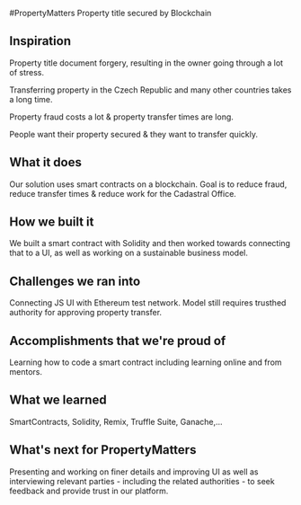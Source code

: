 #PropertyMatters
Property title secured by Blockchain

## Inspiration
Property title document forgery, resulting in the owner going through a lot of stress.

Transferring property in the Czech Republic and many other countries takes a long time.

Property fraud costs a lot & property transfer times are long.

People want their property secured & they want to transfer quickly.

## What it does
Our solution uses smart contracts on a blockchain. Goal is to reduce fraud, reduce transfer times & reduce work for the Cadastral Office. 

## How we built it
We built a smart contract with Solidity and then worked towards connecting that to a UI, as well as working on a sustainable business model. 

## Challenges we ran into
Connecting JS UI with Ethereum test network. Model still requires trusthed authority for approving property transfer.

## Accomplishments that we're proud of
Learning how to code a smart contract including learning online and from mentors. 

## What we learned
SmartContracts, Solidity, Remix, Truffle Suite, Ganache,...

## What's next for PropertyMatters
Presenting and working on finer details and improving UI as well as interviewing relevant parties - including the related authorities - to seek feedback and provide trust in our platform. 
